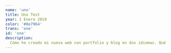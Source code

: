 ```yaml
---
name: 'uno'
title: Uno Test
year: 1 Enero 2019
color: '#8e7964'
trans: 'one'
id: 'one'
description: 
  Cómo he creado mi nueva web con portfolio y blog en dos idiomas. Qué tecnología he utilizado y por qué.
---
```


